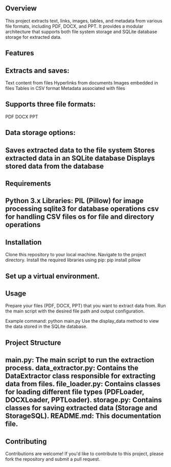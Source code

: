 Overview
--------
This project extracts text, links, images, tables, and metadata from various file formats, including PDF, DOCX, and PPT. It provides a modular architecture that supports both file system storage and SQLite database storage for extracted data.

Features
--------
Extracts and saves:
--------
Text content from files
Hyperlinks from documents
Images embedded in files
Tables in CSV format
Metadata associated with files

Supports three file formats:
--------
PDF
DOCX
PPT

Data storage options:
--------
Saves extracted data to the file system
Stores extracted data in an SQLite database
Displays stored data from the database
--------

Requirements
--------
Python 3.x
Libraries:
PIL (Pillow) for image processing
sqlite3 for database operations
csv for handling CSV files
os for file and directory operations
--------

Installation
--------
Clone this repository to your local machine.
Navigate to the project directory.
Install the required libraries using pip:
pip install pillow

Set up a virtual environment.
--------
Usage
--------
Prepare your files (PDF, DOCX, PPT) that you want to extract data from.
Run the main script with the desired file path and output configuration.

Example command: python main.py
Use the display_data method to view the data stored in the SQLite database.

Project Structure
--------------------------------------------------------------------------------------------------------
main.py: The main script to run the extraction process.
data_extractor.py: Contains the DataExtractor class responsible for extracting data from files.
file_loader.py: Contains classes for loading different file types (PDFLoader, DOCXLoader, PPTLoader).
storage.py: Contains classes for saving extracted data (Storage and StorageSQL).
README.md: This documentation file.
---------------------------------------------------------------------------------------------------------

Contributing
-------
Contributions are welcome! If you'd like to contribute to this project, please fork the repository and submit a pull request.

